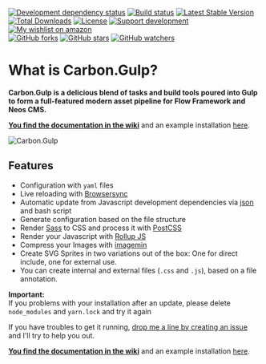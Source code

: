 [![Development dependency status](https://david-dm.org/CarbonPackages/Carbon.Gulp/dev-status.svg)](https://david-dm.org/CarbonPackages/Carbon.Gulp?type=dev)
[![Build status](https://api.travis-ci.com/CarbonPackages/Carbon.Gulp.svg)](https://travis-ci.com/CarbonPackages/Carbon.Gulp)
[![Latest Stable Version](https://poser.pugx.org/carbon/gulp/v/stable)](https://packagist.org/packages/carbon/gulp)
[![Total Downloads](https://poser.pugx.org/carbon/gulp/downloads)](https://packagist.org/packages/carbon/gulp)
[![License](https://poser.pugx.org/carbon/gulp/license)](LICENSE)
[![Support development](https://img.shields.io/badge/Donate-PayPal-yellow.svg)](https://www.paypal.me/Jonnitto/20eur)
[![My wishlist on amazon](https://img.shields.io/badge/Wishlist-Amazon-yellow.svg)](https://www.amazon.de/hz/wishlist/ls/2WPGORAVYF39B?&sort=default)  
[![GitHub forks](https://img.shields.io/github/forks/CarbonPackages/Carbon.Gulp.svg?style=social&label=Fork)](https://github.com/CarbonPackages/Carbon.Gulp/fork)
[![GitHub stars](https://img.shields.io/github/stars/CarbonPackages/Carbon.Gulp.svg?style=social&label=Stars)](https://github.com/CarbonPackages/Carbon.Gulp/stargazers)
[![GitHub watchers](https://img.shields.io/github/watchers/CarbonPackages/Carbon.Gulp.svg?style=social&label=Watch)](https://github.com/CarbonPackages/Carbon.Gulp/subscription)

# What is Carbon.Gulp?

**Carbon.Gulp is a delicious blend of tasks and build tools poured into Gulp to form a full-featured modern asset pipeline for Flow Framework and Neos CMS.**

**[You find the documentation in the wiki](https://github.com/CarbonPackages/Carbon.Gulp/wiki)** and an example installation [here](https://github.com/jonnitto/CarbonGulpExample).

![Carbon.Gulp](https://github.com/jonnitto/Carbon.Gulp/wiki/Assets/Logo.png)

## Features

-   Configuration with `yaml` files
-   Live reloading with [Browsersync](https://browsersync.io/)
-   Automatic update from Javascript development dependencies via [json](https://www.npmjs.com/package/json) and bash script
-   Generate configuration based on the file structure
-   Render [Sass](http://sass-lang.com) to CSS and process it with [PostCSS](http://postcss.org)
-   Render your Javascript with [Rollup JS](http://rollupjs.org)
-   Compress your Images with [imagemin](https://www.npmjs.com/package/gulp-imagemin)
-   Create SVG Sprites in two variations out of the box: One for direct include, one for external use.
-   You can create internal and external files (`.css` and `.js`), based on a file annotation.

**Important:**  
If you problems with your installation after an update, please delete `node_modules` and `yarn.lock` and try it again

If you have troubles to get it running, [drop me a line by creating an issue](https://github.com/CarbonPackages/Carbon.Gulp/issues) and I'll try to help you out.

**[You find the documentation in the wiki](https://github.com/CarbonPackages/Carbon.Gulp/wiki)** and an example installation [here](https://github.com/jonnitto/CarbonGulpExample).
